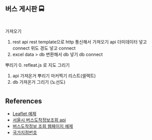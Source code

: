 ## 버스 게시판 🚍

#

가져오기

1. rest api rest template으로 http 통신해서 가져오기
   api 더미데이터 넣고 connect
   위도 경도 넣고 connect
2. excel data > db 변환해서 db 넣기
   db connect

뿌리기 0. refleat.js 로 지도 그리기

1. api 가져온거 뿌리기
   마커찍기
   리스트(셀렉트)
2. db 가져온거 그리기 (노선도)

#

## References

- [Leaflet 예제](https://bryceyangs.github.io/study/2021/04/04/Library-Leaflet/)
- [서울시 버스도착정보조회 api](https://www.data.go.kr/data/15000314/openapi.do)
- [버스도착정보 조회 웹페이지 예제](https://doqtqu.tistory.com/245)
- [국가지점번호](https://ch1517.github.io/CountryBranchCode/)
